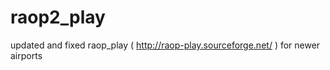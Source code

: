raop2_play
==========

updated and fixed raop_play ( http://raop-play.sourceforge.net/ ) for newer airports
